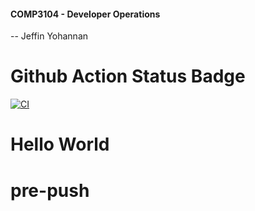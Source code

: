 #### COMP3104 - Developer Operations
-- Jeffin Yohannan
# Github Action Status Badge

[![CI](https://github.com/jeffin880/f2025_comp3104/actions/workflows/ci.yml/badge.svg)](https://github.com/jeffin880/f2025_comp3104/actions/workflows/ci.yml)

# Hello World


# pre-push